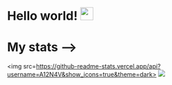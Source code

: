 # Hello world! <img src="https://raw.githubusercontent.com/MartinHeinz/MartinHeinz/master/wave.gif" width="30px">
# My stats -->
<img src=https://github-readme-stats.vercel.app/api?username=A12N4V&show_icons=true&theme=dark>
<img src="https://github-readme-stats.vercel.app/api/<CARD_TYPE>/?username=<USERNAME>&theme=<THEME_NAME>">
